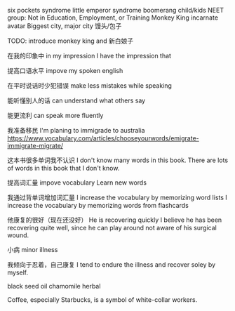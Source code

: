 six pockets syndrome
little emperor syndrome
boomerang child/kids
NEET group: Not in Education, Employment, or Training
Monkey King
incarnate 
avatar
Biggest city, major city
馒头/包子

TODO: introduce monkey king and 新白娘子

在我的印象中
in my impression
I have the impression that

提高口语水平
impove my spoken english

在平时说话时少犯错误
make less mistakes while speaking

能听懂别人的话
can understand what others say

能更流利 
can speak more fluently

我准备移民
I'm planing to immigrade to australia
https://www.vocabulary.com/articles/chooseyourwords/emigrate-immigrate-migrate/

这本书很多单词我不认识
I don't know many words in this book.
There are lots of words in this book that I don't know.

提高词汇量
impove vocabulary
Learn new words

我通过背单词增加词汇量
I increase the vocabulary by memorizing word lists 
I increase the vocabulary by memorizing words from flashcards

他康复的很好（现在还没好）
He is recovering quickly
I believe he has been recovering quite well, since he can play around not aware of his surgical wound.

小病
minor illness

我倾向于忍着，自己康复
I tend to endure the illness and recover soley by myself.

black seed oil
chamomile
herbal

Coffee, especially Starbucks, is a symbol of white-collar workers.
<!--stackedit_data:
eyJoaXN0b3J5IjpbNjM4NzAzOTc3LC0xMzE3ODM2NDM4LC0xMj
Y2NjgyNzQ1LC0yMDUzNzQ3MDU2LDYxOTkzOTMsLTE5MzczNDEz
OSwtMTc3NTMyODgyNSwtMjEzMzAzMTMxNyw1ODQ4MDgyNjEsLT
gwMzQyOTYxMCwtOTEwMzM0NTI3XX0=
-->